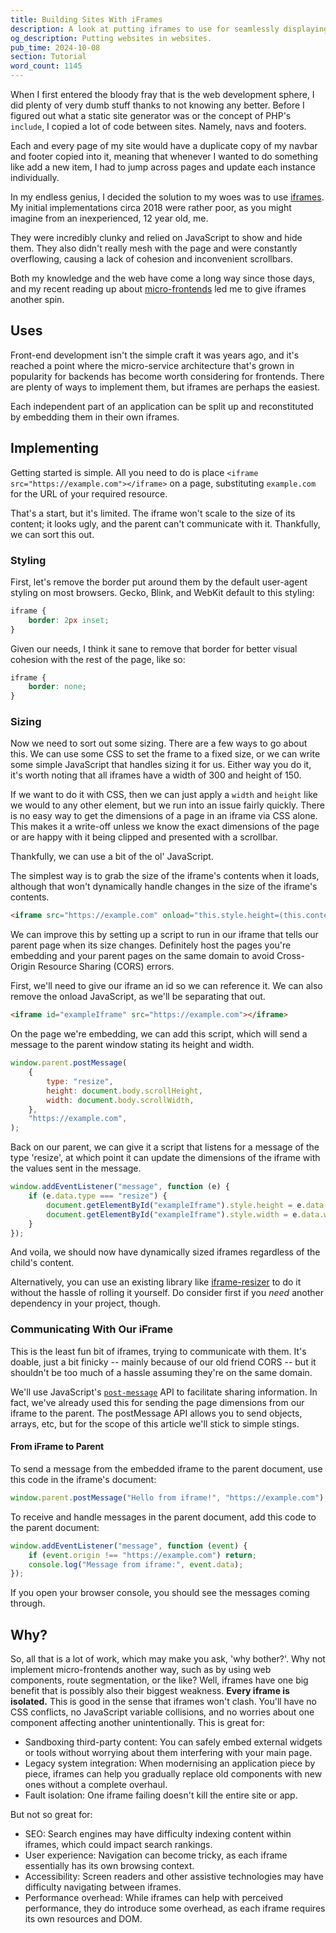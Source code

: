 ```yaml
---
title: Building Sites With iFrames
description: A look at putting iframes to use for seamlessly displaying content and implementing micro-frontends.
og_description: Putting websites in websites.
pub_time: 2024-10-08
section: Tutorial
word_count: 1145
---
```


When I first entered the bloody fray that is the web development sphere, I did plenty of very dumb stuff thanks to not knowing any better. Before I figured out what a static site generator was or the concept of PHP's `include`, I copied a lot of code between sites. Namely, navs and footers.

Each and every page of my site would have a duplicate copy of my navbar and footer copied into it, meaning that whenever I wanted to do something like add a new item, I had to jump across pages and update each instance individually.

In my endless genius, I decided the solution to my woes was to use [iframes](https://developer.mozilla.org/en-US/docs/Web/HTML/Element/iframe). My initial implementations circa 2018 were rather poor, as you might imagine from an inexperienced, 12 year old, me.

They were incredibly clunky and relied on JavaScript to show and hide them. They also didn't really mesh with the page and were constantly overflowing, causing a lack of cohesion and inconvenient scrollbars.

Both my knowledge and the web have come a long way since those days, and my recent reading up about [micro-frontends](https://martinfowler.com/articles/micro-frontends.html) led me to give iframes another spin.

## Uses

Front-end development isn't the simple craft it was years ago, and it's reached a point where the micro-service architecture that's grown in popularity for backends has become worth considering for frontends. There are plenty of ways to implement them, but iframes are perhaps the easiest.

Each independent part of an application can be split up and reconstituted by embedding them in their own iframes.

## Implementing

Getting started is simple. All you need to do is place `<iframe src="https://example.com"></iframe>` on a page, substituting `example.com` for the URL of your required resource.

That's a start, but it's limited. The iframe won't scale to the size of its content; it looks ugly, and the parent can't communicate with it. Thankfully, we can sort this out.

### Styling

First, let's remove the border put around them by the default user-agent styling on most browsers. Gecko, Blink, and WebKit default to this styling:

```css
iframe {
	border: 2px inset;
}
```

Given our needs, I think it sane to remove that border for better visual cohesion with the rest of the page, like so:

```css
iframe {
	border: none;
}
```

### Sizing

Now we need to sort out some sizing. There are a few ways to go about this. We can use some CSS to set the frame to a fixed size, or we can write some simple JavaScript that handles sizing it for us. Either way you do it, it's worth noting that all iframes have a width of 300 and height of 150.

If we want to do it with CSS, then we can just apply a `width` and `height` like we would to any other element, but we run into an issue fairly quickly. There is no easy way to get the dimensions of a page in an iframe via CSS alone. This makes it a write-off unless we know the exact dimensions of the page or are happy with it being clipped and presented with a scrollbar.

Thankfully, we can use a bit of the ol' JavaScript.

The simplest way is to grab the size of the iframe's contents when it loads, although that won't dynamically handle changes in the size of the iframe's contents.

```html
<iframe src="https://example.com" onload="this.style.height=(this.contentWindow.document.body.scrollHeight)+'px';" width="100%"> </iframe>
```

We can improve this by setting up a script to run in our iframe that tells our parent page when its size changes. Definitely host the pages you're embedding and your parent pages on the same domain to avoid Cross-Origin Resource Sharing (CORS) errors.

First, we'll need to give our iframe an id so we can reference it. We can also remove the onload JavaScript, as we'll be separating that out.

```html
<iframe id="exampleIframe" src="https://example.com"></iframe>
```

On the page we're embedding, we can add this script, which will send a message to the parent window stating its height and width.

```javascript
window.parent.postMessage(
	{
		type: "resize",
		height: document.body.scrollHeight,
		width: document.body.scrollWidth,
	},
	"https://example.com",
);
```

Back on our parent, we can give it a script that listens for a message of the type 'resize', at which point it can update the dimensions of the iframe with the values sent in the message.

```javascript
window.addEventListener("message", function (e) {
	if (e.data.type === "resize") {
		document.getElementById("exampleIframe").style.height = e.data.height + "px";
		document.getElementById("exampleIframe").style.width = e.data.width + "px";
	}
});
```

And voila, we should now have dynamically sized iframes regardless of the child's content.

Alternatively, you can use an existing library like [iframe-resizer](https://iframe-resizer.com) to do it without the hassle of rolling it yourself. Do consider first if you _need_ another dependency in your project, though.

### Communicating With Our iFrame

This is the least fun bit of iframes, trying to communicate with them. It's doable, just a bit finicky -- mainly because of our old friend CORS -- but it shouldn't be too much of a hassle assuming they're on the same domain.

We'll use JavaScript's [`post-message`](https://developer.mozilla.org/en-US/docs/Web/API/Window/postMessage) API to facilitate sharing information. In fact, we've already used this for sending the page dimensions from our iframe to the parent. The postMessage API allows you to send objects, arrays, etc, but for the scope of this article we'll stick to simple stings.

#### From iFrame to Parent

To send a message from the embedded iframe to the parent document, use this code in the iframe's document:

```javascript
window.parent.postMessage("Hello from iframe!", "https://example.com");
```

To receive and handle messages in the parent document, add this code to the parent document:

```javascript
window.addEventListener("message", function (event) {
	if (event.origin !== "https://example.com") return;
	console.log("Message from iframe:", event.data);
});
```

If you open your browser console, you should see the messages coming through.

## Why?

So, all that is a lot of work, which may make you ask, 'why bother?'. Why not implement micro-frontends another way, such as by using web components, route segmentation, or the like? Well, iframes have one big benefit that is possibly also their biggest weakness. **Every iframe is isolated.** This is good in the sense that iframes won't clash. You'll have no CSS conflicts, no JavaScript variable collisions, and no worries about one component affecting another unintentionally. This is great for:

- Sandboxing third-party content: You can safely embed external widgets or tools without worrying about them interfering with your main page.
- Legacy system integration: When modernising an application piece by piece, iframes can help you gradually replace old components with new ones without a complete overhaul.
- Fault isolation: One iframe failing doesn't kill the entire site or app.

But not so great for:

- SEO: Search engines may have difficulty indexing content within iframes, which could impact search rankings.
- User experience: Navigation can become tricky, as each iframe essentially has its own browsing context.
- Accessibility: Screen readers and other assistive technologies may have difficulty navigating between iframes.
- Performance overhead: While iframes can help with perceived performance, they do introduce some overhead, as each iframe requires its own resources and DOM.
